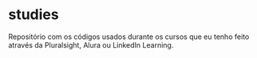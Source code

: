 # studies
Repositório com os códigos usados durante os cursos que eu tenho feito através da Pluralsight, Alura ou LinkedIn Learning.

